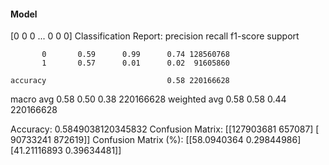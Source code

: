 #### Model
[0 0 0 ... 0 0 0]
Classification Report:
              precision    recall  f1-score   support

           0       0.59      0.99      0.74 128560768
           1       0.57      0.01      0.02  91605860

    accuracy                           0.58 220166628
   macro avg       0.58      0.50      0.38 220166628
weighted avg       0.58      0.58      0.44 220166628

Accuracy: 0.5849038120345832
Confusion Matrix:
[[127903681    657087]
 [ 90733241    872619]]
Confusion Matrix (%):
[[58.0940364   0.29844986]
 [41.21116893  0.39634481]]
